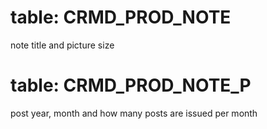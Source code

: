 # table: CRMD_PROD_NOTE

note title and picture size

# table: CRMD_PROD_NOTE_P

post year, month and how many posts are issued per month